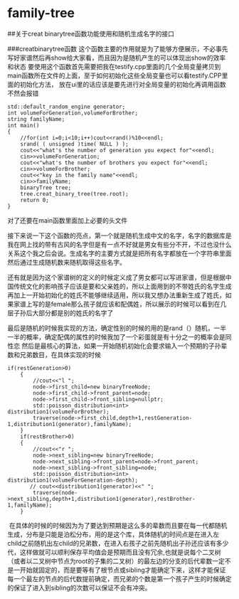 # family-tree
##关于creat binarytree函数功能使用和随机生成名字的接口


###creatbinarytree函数
这个函数主要的作用就是为了能够方便展示，不必事先写好家谱然后再show给大家看，而且因为是随机产生的可以体现出show的效率和状态
要使用这个函数首先需要把我在testify.cpp里面的几个全局变量拷贝到main函数所在文件的上面，至于如何初始化这些全局变量也可以看testify.CPP里面的初始化方法，
放在ui里的话应该是要先进行对全局变量的初始化再调用函数不然会报错
```
std::default_random_engine generator;
int volumeForGeneration,volumeForBrother;
string familyName;
int main()
{
    //for(int i=0;i<10;i++)cout<<rand()%10<<endl;
    srand( ( unsigned )time( NULL ) );
    cout<<"what's the number of generation you expect for"<<endl;
    cin>>volumeForGeneration;
    cout<<"what's the number of brothers you expect for"<<endl;
    cin>>volumeForBrother;
    cout<<"key in the family name"<<endl;
    cin>>familyName;
    binaryTree tree;
    tree.creat_binary_tree(tree.root);
    return 0;
}
```
对了还要在main函数里面加上必要的头文件

接下来说一下这个函数的亮点，第一个就是随机生成中文的名字，名字的数据库是我在网上找的带有古风的名字但是有一点不好就是男女有些分不开，不过也没什么关系这个我之后会说。生成名字的主要方式就是把所有名字都放在一个字符串里面然后通过生成随机数来随机取得这些名字。

还有就是因为这个家谱树的定义的时候定义成了男女都可以写进家谱，但是根据中国传统文化的影响孩子应该是要和父亲姓的，所以上面用到的不带姓氏的名字生成再加上一开始初始化的姓氏不能够继续适用，所以我又想办法重新生成了姓氏，如果家谱上写的是female那么孩子就应该和配偶姓，所以展示的时候可以看到在几层子孙后大部分都是别的姓氏的名字了

最后是随机的时候我实现的方法，确定性别的时候的用的是rand（）随机，一半一半的概率，确定配偶的属性的时候我加了一个彩蛋就是有十分之一的概率会是同性恋
然后是最核心的算法，如果一开始随机初始化会要求输入一个预期的子孙辈数和兄弟数目，在具体实现的时候
```
if(restGeneration>0)
    {
        //cout<<"l ";
        node->first_child=new binaryTreeNode;
        node->first_child->front_parent=node;
        node->first_child->front_sibling=nullptr;
        std::poisson_distribution<int> distribution1(volumeForBrother);
        traverse(node->first_child,depth+1,restGeneration-1,distribution1(generator),familyName); 
    }
    if(restBrother>0)
    {
        //cout<<"r ";
        node->next_sibling=new binaryTreeNode;
        node->next_sibling->front_parent=node->front_parent;
        node->next_sibling->front_sibling=node;
        std::poisson_distribution<int> distribution1(volumeForGeneration-depth);
       // cout<<distribution1(generator)<<" ";
        traverse(node->next_sibling,depth+1,distribution1(generator),restBrother-1,familyName);
    }
```
  在具体的时候的时候因为为了要达到预期是这么多的辈数而且要在每一代都随机生成，分布是只能是泊松分布，用的是<random>这个库，具体随机的时间点是在进入左child之前随机出左child的兄弟数，在进入右孩子之前先随机出子孙还应该有多少代，这样做就可以顺利保存平均值会是预期而且没有冗余,也就是说每个二叉树（或者以二叉树中节点为root的子集的二叉树）的最左边的分支的后代辈数一定不是一开始就固定的，而是要等有了根节点或sibling才能确定下来，这样才能保证每一个最左的节点的后代数提前确定，而兄弟的个数是第一个孩子产生的时候确定的保证了进入到sibling的次数可以保证不会有冲突。
